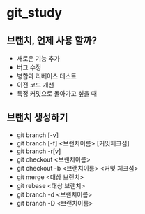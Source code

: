 # git_study

## 브랜치, 언제 사용 할까?
+ 새로운 기능 추가
+ 버그 수정
+ 병합과 리베이스 테스트
+ 이전 코드 개선
+ 특정 커밋으로 돌아가고 싶을 때

## 브랜치 생성하기
+ git branch [-v]
+ git branch [-f] <브랜치이름> [커밋체크섬]
+ git branch -r[v]
+ git checkout <브랜치이름>
+ git checkout -b <브랜치이름> <커밋 체크섬>
+ git merge <대상 브랜치>
+ git rebase <대상 브랜치>
+ git branch -d <브랜치이름>
+ git branch -D <브랜치이름>
